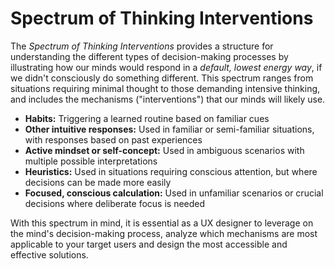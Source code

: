 # Spectrum of Thinking Interventions

The _Spectrum of Thinking Interventions_ provides a structure for understanding the different types of decision-making processes by illustrating how our minds would respond in a _default, lowest energy way_, if we didn't consciously do something different. This spectrum ranges from situations requiring minimal thought to those demanding intensive thinking, and includes  the mechanisms ("interventions") that our minds will likely use.

- **Habits:** Triggering a learned routine based on familiar cues
- **Other intuitive responses:** Used in familiar or semi-familiar situations, with responses based on past experiences
- **Active mindset or self-concept:** Used in ambiguous scenarios with multiple possible interpretations
- **Heuristics:** Used in situations requiring conscious attention, but where decisions can be made more easily
- **Focused, conscious calculation:** Used in unfamiliar scenarios or crucial decisions where deliberate focus is needed

With this spectrum in mind, it is essential as a UX designer to leverage on the mind's decision-making process, analyze which mechanisms are most applicable to your target users and design the most accessible and effective solutions.

